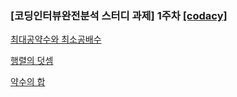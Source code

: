 ### [코딩인터뷰완전분석 스터디 과제] 1주차 [[codacy]](https://app.codacy.com/app/brainbackdoor/bbd-study-algorithm/dashboard?bid=6803008)

[최대공약수와 최소공배수](https://github.com/brainbackdoor/bbd-study-algorithm/blob/algorithm/programmers/week01/src/task01/TryHelloWorld.java)

[행렬의 덧셈](https://github.com/brainbackdoor/bbd-study-algorithm/blob/algorithm/programmers/week01/src/task01/SumMatrix.java)

[약수의 합](https://github.com/brainbackdoor/bbd-study-algorithm/blob/algorithm/programmers/week01/src/task01/SumDivisor.java)

